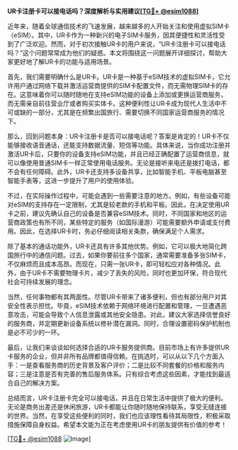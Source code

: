 **UR卡注册卡可以接电话吗？深度解析与实用建议[[TG💪+ @esim1088](https://t.me/s/esim1088)]**

近年来，随着全球通信技术的飞速发展，越来越多的人开始关注和使用虚拟SIM卡（eSIM）。其中，UR卡作为一种新兴的电子SIM卡服务，因其便捷性和灵活性受到了广泛欢迎。然而，对于初次接触UR卡的用户来说，“UR卡注册卡可以接电话吗？”这个问题常常成为他们的疑惑。本文将围绕这一问题展开详细探讨，帮助大家更好地了解UR卡的功能与适用场景。

首先，我们需要明确什么是UR卡。UR卡是一种基于eSIM技术的虚拟SIM卡，它允许用户通过网络下载并激活运营商提供的SIM卡配置文件，而无需物理SIM卡的存在。这意味着你可以随时随地在支持eSIM功能的设备上添加或更换运营商服务，而无需亲自前往营业厅或者购买实体卡。这种便利性让UR卡成为现代人生活中不可或缺的一部分，尤其是在频繁出国旅行、需要切换不同国家运营商服务的情况下。

那么，回到问题本身：UR卡注册卡是否可以接电话呢？答案是肯定的！UR卡不仅能够接收语音通话，还能支持数据流量、短信等功能。具体来说，当你成功注册并激活UR卡后，只要你的设备支持eSIM功能，并且已经正确配置了运营商信息，就可以像使用普通SIM卡一样正常使用电话服务。无论是接听来电还是拨打电话，都不会有任何障碍。此外，UR卡还支持多设备共享，比如智能手机、平板电脑甚至智能手表等，这进一步提升了用户的使用体验。

不过，在实际操作过程中，可能会遇到一些需要注意的地方。例如，有些设备可能对eSIM的支持存在一定限制，尤其是较老款的手机和平板。因此，在决定使用UR卡之前，建议先确认自己的设备是否兼容eSIM技术。同时，不同国家和地区的运营商政策也有所不同，某些特定的服务（如国际漫游）可能需要额外申请或支付费用。因此，在选择UR卡时，务必仔细阅读相关条款，确保满足个人需求。

除了基本的通话功能外，UR卡还具有许多其他优势。例如，它可以极大地简化跨国旅行中的通信问题。过去，如果你要前往多个国家，通常需要准备多张SIM卡，不仅麻烦而且成本高昂。而现在，只需一张UR卡，即可轻松应对各种情况。此外，由于UR卡不需要物理卡片，减少了丢失的风险，同时也更加环保，符合现代社会可持续发展的理念。

当然，任何事物都有其两面性。尽管UR卡带来了诸多便利，但也有部分用户对其安全性表示担忧。毕竟，eSIM技术依赖于网络环境进行配置和管理，一旦遭遇恶意攻击，可能会导致个人信息泄露或其他安全隐患。对此，建议大家选择信誉良好的服务商，并定期更新设备系统以修补潜在漏洞。同时，合理设置密码保护机制也是必不可少的一环。

最后，让我们来谈谈如何选择合适的UR卡服务提供商。目前市场上有许多提供UR卡服务的企业，但并非所有品牌都值得信赖。在挑选时，可以从以下几个方面入手：一是查看服务商的历史背景及客户评价；二是比较不同套餐的价格和服务内容；三是注意是否有完善的售后服务体系。只有综合考虑这些因素，才能找到最适合自己的解决方案。

总结而言，UR卡注册卡完全可以接电话，并且在日常生活中提供了极大的便利。无论是商务出差还是休闲旅游，UR卡都能让你随时随地保持联系，享受无缝连接的世界。当然，在享受这些便利的同时，我们也应该理性看待其局限性，积极采取措施保障自身权益。希望本文能为正在考虑使用UR卡的朋友提供有价值的参考！

[[TG💪+ @esim1088](https://t.me/s/esim1088) ![Image](https://i.postimg.cc/4NQfJmqS/Snipaste-2025-05-13-00-14-12.png)]